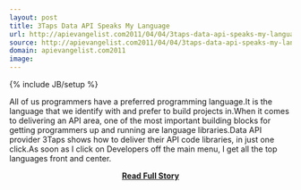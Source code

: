 ```yaml
---
layout: post
title: 3Taps Data API Speaks My Language
url: http://apievangelist.com2011/04/04/3taps-data-api-speaks-my-language/
source: http://apievangelist.com2011/04/04/3taps-data-api-speaks-my-language/
domain: apievangelist.com2011
image: 
---
```

{% include JB/setup %}<p>All of us programmers have a preferred programming language.It is the language that we identify with and prefer to build projects in.When it comes to delivering an API area, one of the most important building blocks for getting programmers up and running are language libraries.Data API provider 3Taps shows how to deliver their API code libraries, in just one click.As soon as I click on Developers off the main menu, I get all the top languages front and center.</p>
<center><p><a href="http://apievangelist.com2011/04/04/3taps-data-api-speaks-my-language/" style='padding:25px; font-sze:18px; font-weight: bold;'>Read Full Story</a></p></center>
